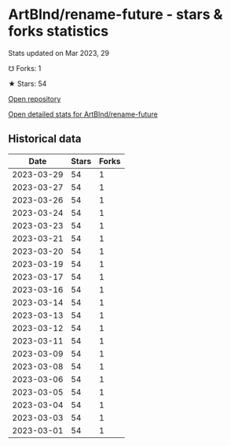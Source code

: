 # ArtBlnd/rename-future - stars & forks statistics

Stats updated on Mar 2023, 29

☋ Forks: 1

★ Stars: 54

[Open repository](https://github.com/ArtBlnd/rename-future)

[Open detailed stats for ArtBlnd/rename-future](https://reviewgithub.com/rep/ArtBlnd/rename-future)

## Historical data
| Date | Stars | Forks |
|------|-------|-------|
| 2023-03-29 | 54 | 1 | 
| 2023-03-27 | 54 | 1 | 
| 2023-03-26 | 54 | 1 | 
| 2023-03-24 | 54 | 1 | 
| 2023-03-23 | 54 | 1 | 
| 2023-03-21 | 54 | 1 | 
| 2023-03-20 | 54 | 1 | 
| 2023-03-19 | 54 | 1 | 
| 2023-03-17 | 54 | 1 | 
| 2023-03-16 | 54 | 1 | 
| 2023-03-14 | 54 | 1 | 
| 2023-03-13 | 54 | 1 | 
| 2023-03-12 | 54 | 1 | 
| 2023-03-11 | 54 | 1 | 
| 2023-03-09 | 54 | 1 | 
| 2023-03-08 | 54 | 1 | 
| 2023-03-06 | 54 | 1 | 
| 2023-03-05 | 54 | 1 | 
| 2023-03-04 | 54 | 1 | 
| 2023-03-03 | 54 | 1 | 
| 2023-03-01 | 54 | 1 | 

